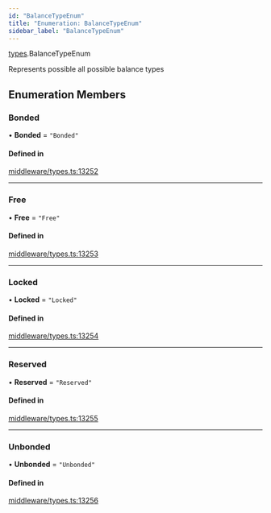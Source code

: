 ```yaml
---
id: "BalanceTypeEnum"
title: "Enumeration: BalanceTypeEnum"
sidebar_label: "BalanceTypeEnum"
---
```


[types](../../../modules/Types/Types.md).BalanceTypeEnum

Represents possible all possible balance types

## Enumeration Members

### Bonded

• **Bonded** = ``"Bonded"``

#### Defined in

[middleware/types.ts:13252](https://github.com/PolymeshAssociation/polymesh-sdk/blob/f8a937f04/src/middleware/types.ts#L13252)

___

### Free

• **Free** = ``"Free"``

#### Defined in

[middleware/types.ts:13253](https://github.com/PolymeshAssociation/polymesh-sdk/blob/f8a937f04/src/middleware/types.ts#L13253)

___

### Locked

• **Locked** = ``"Locked"``

#### Defined in

[middleware/types.ts:13254](https://github.com/PolymeshAssociation/polymesh-sdk/blob/f8a937f04/src/middleware/types.ts#L13254)

___

### Reserved

• **Reserved** = ``"Reserved"``

#### Defined in

[middleware/types.ts:13255](https://github.com/PolymeshAssociation/polymesh-sdk/blob/f8a937f04/src/middleware/types.ts#L13255)

___

### Unbonded

• **Unbonded** = ``"Unbonded"``

#### Defined in

[middleware/types.ts:13256](https://github.com/PolymeshAssociation/polymesh-sdk/blob/f8a937f04/src/middleware/types.ts#L13256)

